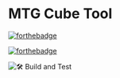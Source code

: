 # MTG Cube Tool
[![forthebadge](https://forthebadge.com/images/badges/built-with-love.svg)](https://forthebadge.com)

[![forthebadge](https://forthebadge.com/images/badges/powered-by-black-magic.svg)](https://forthebadge.com)

![ 🛠 Build and Test](https://github.com/Phillip-Rommel/MTGCubeTool/actions/workflows/build-and-test.yml/badge.svg)